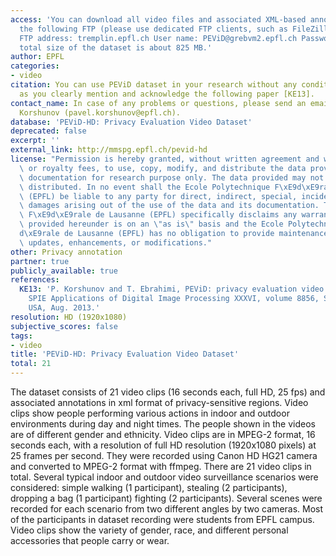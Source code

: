 ```yaml
---
access: 'You can download all video files and associated XML-based annotations from
  the following FTP (please use dedicated FTP clients, such as FileZilla or FireFTP):
  FTP address: tremplin.epfl.ch User name: PEViD@grebvm2.epfl.ch Password: m@l>A_@$1(G?Z+;C  The
  total size of the dataset is about 825 MB.'
author: EPFL
categories:
- video
citation: You can use PEViD dataset in your research without any conditions, as long
  as you clearly mention and acknowledge the following paper [KE13].
contact_name: In case of any problems or questions, please send an email to Pavel
  Korshunov (pavel.korshunov@epfl.ch).
database: 'PEViD-HD: Privacy Evaluation Video Dataset'
deprecated: false
excerpt: ''
external_link: http://mmspg.epfl.ch/pevid-hd
license: "Permission is hereby granted, without written agreement and without license\
  \ or royalty fees, to use, copy, modify, and distribute the data provided and its\
  \ documentation for research purpose only. The data provided may not be commercially\
  \ distributed. In no event shall the Ecole Polytechnique F\xE9d\xE9rale de Lausanne\
  \ (EPFL) be liable to any party for direct, indirect, special, incidental, or consequential\
  \ damages arising out of the use of the data and its documentation. The Ecole Polytechnique\
  \ F\xE9d\xE9rale de Lausanne (EPFL) specifically disclaims any warranties. The data\
  \ provided hereunder is on an \"as is\" basis and the Ecole Polytechnique F\xE9\
  d\xE9rale de Lausanne (EPFL) has no obligation to provide maintenance, support,\
  \ updates, enhancements, or modifications."
other: Privacy annotation
partner: true
publicly_available: true
references:
  KE13: 'P. Korshunov and T. Ebrahimi, PEViD: privacy evaluation video dataset, In
    SPIE Applications of Digital Image Processing XXXVI, volume 8856, San Diego, California,
    USA, Aug. 2013.'
resolution: HD (1920x1080)
subjective_scores: false
tags:
- video
title: 'PEViD-HD: Privacy Evaluation Video Dataset'
total: 21
---
```


The dataset consists of 21 video clips (16 seconds each, full HD, 25 fps) and associated annotations in xml format of privacy-sensitive regions. Video clips show people performing various actions in indoor and outdoor environments during day and night times. The people shown in the videos are of different gender and ethnicity. Video clips are in MPEG-2 format, 16 seconds each, with a resolution of full HD resolution (1920x1080 pixels) at 25 frames per second. They were recorded using Canon HD HG21 camera and converted to MPEG-2 format with ffmpeg. There are 21 video clips in total. Several typical indoor and outdoor video surveillance scenarios were considered: simple walking (1 participant), stealing (2 participants), dropping a bag (1 participant)
fighting (2 participants). Several scenes were recorded for each scenario from two different angles by two cameras. Most of the participants in dataset recording were students from EPFL campus. Video clips show the variety of gender, race, and different personal accessories that people carry or wear. 